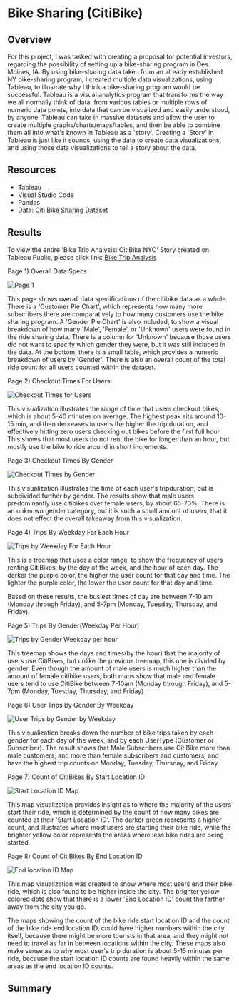# Bike Sharing (CitiBike)

## Overview 

For this project, I was tasked with creating a proposal for potential investors, regarding the possibility of setting up a bike-sharing program in Des Moines, IA. By using bike-sharing data taken from an already established NY bike-sharing program, I created multiple data visualizations, using Tableau, to illustrate why I think a bike-sharing program would be successful. Tableau is a visual analytics program that transforms the way we all normally think of data, from various tables or multiple rows of numeric data points, into data that can be visualized and easily understood, by anyone. Tableau can take in massive datasets and allow the user to create multiple graphs/charts/maps/tables, and then be able to combine them all into what's known in Tableau as a 'story'. Creating a 'Story' in Tableau is just like it sounds, using the data to create data visualizations, and using those data visualizations to tell a story about the data. 

## Resources 
* Tableau
* Visual Studio Code 
* Pandas
* Data: [Citi Bike Sharing Dataset](https://github.com/Lucky777b/bikesharing/blob/main/Resources/201908-citibike-tripdata.csv.zip)

## Results 

To view the entire 'Bike Trip Analysis: CitiBike NYC' Story created on Tableau Public, please click link: 
[Bike Trip Analysis](https://public.tableau.com/app/profile/bethany.murillo/viz/BikeTripAnalysis_16626830048660/Story1)


Page 1) Overall Data Specs 

![Page 1](https://github.com/Lucky777b/bikesharing/blob/main/Resources/overall_data.png)

This page shows overall data specifications of the citibike data as a whole. There is a 'Customer Pie Chart', which represents how many more subscribers there are comparatively to how many customers use the bike sharing program. A 'Gender Pie Chart' is also included, to show a visual breakdown of how many 'Male', 'Female', or 'Unknown' users were found in the ride sharing data. There is a column for 'Unknown' because those users did not want to specify which gender they were, but it was still included in the data. At the bottom, there is a small table, which provides a numeric breakdown of users by 'Gender'. There is also an overall count of the total ride count for all users counted within the dataset. 


Page 2) Checkout Times For Users 

![Checkout Times for Users](https://github.com/Lucky777b/bikesharing/blob/main/Resources/Checkout_times_for_users.png)

This visualization illustrates the range of time that users checkout bikes, which is about 5-40 minutes on average. The highest peak sits around 10-15 min, and then decreases in users the higher the trip duration, and effectively hitting zero users checking out bikes before the first full hour. This shows that most users do not rent the bike for longer than an hour, but mostly use the bike to ride around in short increments.

Page 3) Checkout Times By Gender 

![Checkout Times by Gender](https://github.com/Lucky777b/bikesharing/blob/main/Resources/Checkout_times_by_gender.png)

This visualization illustrates the time of each user's tripduration, but is subdivided further by gender. The results show that male users predominantly use citibikes over female users, by about 65-70%. There is an unknown gender category, but it is such a small amount of users, that it does not effect the overall takeaway from this visualization.

Page 4) Trips By Weekday For Each Hour

![Trips by Weekday For Each Hour](https://github.com/Lucky777b/bikesharing/blob/main/Resources/Trips_by_weekday_for_each_hour.png)

This is a treemap that uses a color range, to show the frequency of users renting CitiBikes, by the day of the week, and the hour of each day. The darker the purple color, the higher the user count for that day and time. The lighter the purple color, the lower the user count for that day and time. 

Based on these results, the busiest times of day are between 7-10 am (Monday through Friday), and 5-7pm (Monday, Tuesday, Thursday, and Friday). 

Page 5) Trips By Gender(Weekday Per Hour) 

![Trips by Gender Weekday per hour](https://github.com/Lucky777b/bikesharing/blob/main/Resources/Trips_by_gender_weekdayPerHour.png)

This treemap shows the days and times(by the hour) that the majority of users use CitiBikes, but unlike the previous treemap, this one is divided by gender. Even though the amount of male users is much higher than the amount of female citibike users, both maps show that male and female users tend to use CitiBike between 7-10am (Monday through Friday), and 5-7pm (Monday, Tuesday, Thursday, and Friday)

Page 6) User Trips By Gender By Weekday 

![User Trips by Gender by Weekday](https://github.com/Lucky777b/bikesharing/blob/main/Resources/User_trips_by_gender_by_weekday.png)

This visualization breaks down the number of bike trips taken by each gender for each day of the week, and by each UserType (Customer or Subscriber). The result shows that Male Subscribers use CitiBike more than male customers, and more than female subscribers and customers, and have the highest trip counts on Monday, Tuesday, Thursday, and Friday. 

Page 7) Count of CitiBikes By Start Location ID

![Start Location ID Map](https://github.com/Lucky777b/bikesharing/blob/main/Resources/count_citibikes_start_locationID.png)

This map visualization provides insight as to where the majority of the users start their ride, which is determined by the count of how many bikes are counted at their 'Start Location ID'. The darker green represents a higher count, and illustrates where most users are starting their bike ride, while the brighter yellow color represents the areas where less bike rides are being started. 

Page 8) Count of CitiBikes By End Location ID

![End location ID Map](https://github.com/Lucky777b/bikesharing/blob/main/Resources/count_citibikes_end_locationID.png)

This map visualization was created to show where most users end their bike ride, which is also found to be higher inside the city. The brighter yellow colored dots show that there is a lower 'End Location ID' count the farther away from the city you go. 

The maps showing the count of the bike ride start location ID and the count of the bike ride end location ID, could have higher numbers within the city itself, because there might be more tourists in that area, and they might not need to travel as far in between locations within the city. These maps also make sense as to why most user's trip duration is about 5-15 minutes per ride, because the start location ID counts are found heavily within the same areas as the end location ID counts.


## Summary 